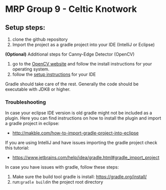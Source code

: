 # MRP Group 9 - Celtic Knotwork

## Setup steps:
1. clone the github repository
2. Import the project as a gradle project into your IDE (IntelliJ or Eclipse)

**(Optional)** Additional steps for Canny-Edge Detector (OpenCV)
1) go to the [OpenCV website](https://opencv-java-tutorials.readthedocs.io/en/latest/01-installing-opencv-for-java.html) and follow the install instructions for your operating system.
2) follow the [setup instructions](https://opencv-java-tutorials.readthedocs.io/en/latest/01-installing-opencv-for-java.html#set-up-opencv-for-java-in-eclipse) for your IDE

Gradle should take care of the rest. Generally the code should be executable with JDK8 or higher.

### Troubleshooting

In case your eclipse IDE version is old gradle might not be included as a plugin.
Here you can find instructions on how to install the plugin and import a gradle project in eclipse:
- http://makble.com/how-to-import-gradle-project-into-eclipse

If you are using IntelliJ and have issues importing the gradle project check this tutorial:
- https://www.jetbrains.com/help/idea/gradle.html#gradle_import_project

In case you have issues with gradle, follow these steps:
1. Make sure the build tool gradle is install: https://gradle.org/install/
2. run:`gradle build`in the project root directory